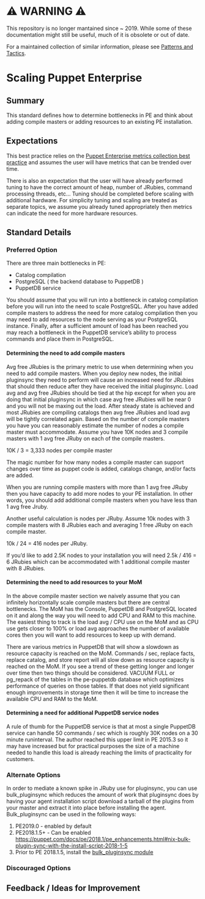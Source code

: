 # ⚠ WARNING ⚠

This repository is no longer mantained since ~ 2019. While some of these documentation might still be useful, much of it is obsolete or out of date.

For a maintained collection of similar information, please see [Patterns and Tactics](https://puppet.com/docs/patterns-and-tactics).
# Scaling Puppet Enterprise

## Summary

This standard defines how to determine bottlenecks in PE and think about adding compile masters or adding resources to an existing PE installation.

## Expectations

This best practice relies on the [Puppet Enterprise metrics collection best practice](https://github.com/puppetlabs/best-practices/blob/master/puppet-enterprise-metrics-collection.md) and assumes the user will have metrics that can be trended over time.  

There is also an expectation that the user will have already performed tuning to have the correct amount of heap, number of JRubies, command processing threads, etc… Tuning should be completed before scaling with additional hardware.  For simplicity tuning and scaling are treated as separate topics, we assume you already tuned appropriately then metrics can indicate the need for more hardware resources.

## Standard Details

### Preferred Option

There are three main bottlenecks in PE:

 - Catalog compilation
 - PostgreSQL ( the backend database to PuppetDB )
 - PuppetDB service

You should assume that you will run into a bottleneck in catalog compilation before you will run into the need to scale PostgreSQL.  After you have added compile masters to address the need for more catalog compilation then you may need to add resources to the node serving as your PostgreSQL instance.  Finally, after a sufficient amount of load has been reached you may reach a bottleneck in the PuppetDB service’s ability to process commands and place them in PostgreSQL.

#### Determining the need to add compile masters

Avg free JRubies is the primary metric to use when determining when you need to add compile masters.  When you deploy new nodes, the initial pluginsync they need to perform will cause an increased need for JRubies that should then reduce after they have received the initial pluginsync.  Load avg and avg free JRubies should be tied at the hip except for when you are doing that initial pluginsync in which case avg free JRubies will be near 0 and you will not be maxing out the load. After steady state is achieved and most JRubies are compiling catalogs then avg free JRubies and load avg will be tightly correlated again.  Based on the number of compile masters you have you can reasonably estimate the number of nodes a compile master must accommodate.  Assume you have 10K nodes and 3 compile masters with 1 avg free JRuby on each of the compile masters.  

10K / 3 = 3,333 nodes per compile master 

The magic number for how many nodes a compile master can support changes over time as puppet code is added, catalogs change, and/or facts are added.  

When you are running compile masters with more than 1 avg free JRuby then you have capacity to add more nodes to your PE installation.  In other words, you should add additional compile masters when you have less than 1 avg free Jruby.  

Another useful calculation is nodes per JRuby.  Assume 10k nodes with 3 compile masters with 8 JRubies each and averaging 1 free JRuby on each compile master.  

10k / 24 = 416 nodes per JRuby. 

If you’d like to add 2.5K nodes to your installation you will need 2.5k / 416 = 6 JRubies which can be accommodated with 1 additional compile master with 8 JRubies.  

#### Determining the need to add resources to your MoM 

In the above compile master section we naively assume that you can infinitely horizontally scale compile masters but there are central bottlenecks.  The MoM has the Console, PuppetDB and PostgreSQL located on it and along the way you will need to add CPU and RAM to this machine.  The easiest thing to track is the load avg / CPU use on the MoM and as CPU use gets closer to 100% or load avg approaches the number of available cores then you will want to add resources to keep up with demand.  

There are various metrics in PuppetDB that will show a slowdown as resource capacity is reached on the MoM.  Commands / sec, replace facts, replace catalog, and store report will all slow down as resource capacity is reached on the MoM.  If you see a trend of these getting longer and longer over time then two things should be considered.  VACUUM FULL or pg_repack of the tables in the pe-puppetdb database which optimizes performance of queries on those tables.  If that does not yield significant enough improvements in storage time then it will be time to increase the available CPU and RAM to the MoM.

#### Determining a need for additional PuppetDB service nodes

A rule of thumb for the PuppetDB service is that at most a single PuppetDB service can handle 50 commands / sec which is roughly 30K nodes on a 30 minute runinterval.  The author reached this upper limit in PE 2015.3 so it may have increased but for practical purposes the size of a machine needed to handle this load is already reaching the limits of practicality for customers.  

### Alternate Options

In order to mediate a known spike in JRuby use for pluginsync, you can use bulk_pluginsync which reduces the amount of work that pluginsync does by having your agent installation script download a tarball of the plugins from your master and extract it into place before installing the agent. Bulk_pluginsync can be used in the following ways: 

1. PE2019.0 - enabled by default
2. PE2018.1.5+ - Can be enabled https://puppet.com/docs/pe/2018.1/pe_enhancements.html#nix-bulk-plugin-sync-with-the-install-script-2018-1-5
3. Prior to PE 2018.1.5, install the [bulk_pluginsync module](https://forge.puppet.com/npwalker/bulk_pluginsync) 

### Discouraged Options


## Feedback / Ideas for Improvement
